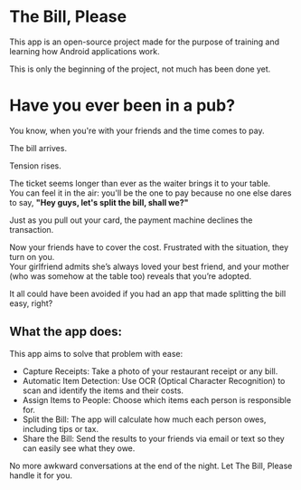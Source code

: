 # The Bill, Please

This app is an open-source project made for the purpose of training and learning how Android applications work.  

This is only the beginning of the project, not much has been done yet.

# Have you ever been in a pub?

You know, when you're with your friends and the time comes to pay.  

The bill arrives.  

Tension rises.  

The ticket seems longer than ever as the waiter brings it to your table.  
You can feel it in the air: you'll be the one to pay because no one else dares to say, **"Hey guys, let's split the bill, shall we?"**  

Just as you pull out your card, the payment machine declines the transaction.  

Now your friends have to cover the cost. Frustrated with the situation, they turn on you.  
Your girlfriend admits she’s always loved your best friend, and your mother (who was somehow at the table too) reveals that you’re adopted.

It all could have been avoided if you had an app that made splitting the bill easy, right?



## What the app does:

This app aims to solve that problem with ease:

- Capture Receipts: Take a photo of your restaurant receipt or any bill.
- Automatic Item Detection: Use OCR (Optical Character Recognition) to scan and identify the items and their costs.
- Assign Items to People: Choose which items each person is responsible for.
- Split the Bill: The app will calculate how much each person owes, including tips or tax.
- Share the Bill: Send the results to your friends via email or text so they can easily see what they owe.

No more awkward conversations at the end of the night. Let The Bill, Please handle it for you.
